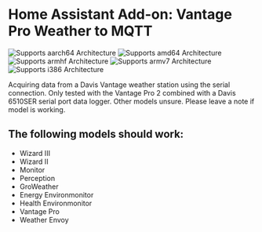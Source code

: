 # Home Assistant Add-on: Vantage Pro Weather to MQTT

![Supports aarch64 Architecture][aarch64-shield] ![Supports amd64 Architecture][amd64-shield] ![Supports armhf Architecture][armhf-shield] ![Supports armv7 Architecture][armv7-shield] ![Supports i386 Architecture][i386-shield]

Acquiring data from a Davis Vantage weather station using the serial connection. Only tested with the Vantage Pro 2 combined with a Davis 6510SER serial port data logger. Other models unsure. Please leave a note if model is working.

## The following models should work:

- Wizard III
- Wizard II
- Monitor
- Perception
- GroWeather
- Energy Environmonitor
- Health Environmonitor
- Vantage Pro
- Weather Envoy

[aarch64-shield]: https://img.shields.io/badge/aarch64-yes-green.svg
[amd64-shield]: https://img.shields.io/badge/amd64-yes-green.svg
[armhf-shield]: https://img.shields.io/badge/armhf-yes-green.svg
[armv7-shield]: https://img.shields.io/badge/armv7-no-red.svg
[i386-shield]: https://img.shields.io/badge/i386-no-red.svg
